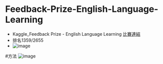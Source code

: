 # Feedback-Prize-English-Language-Learning
- Kaggle_Feedback Prize - English Language Learning [比賽連結](https://www.kaggle.com/competitions/feedback-prize-english-language-learning/overview)
- 排名1359/2655
- ![image](https://user-images.githubusercontent.com/91253936/226173751-a3d3e526-37fa-401c-947a-d19d897cffa4.png)

#方法
![image](https://user-images.githubusercontent.com/91253936/226200898-5c8e4f07-ee30-464f-a439-9fc5a6582f99.png)

